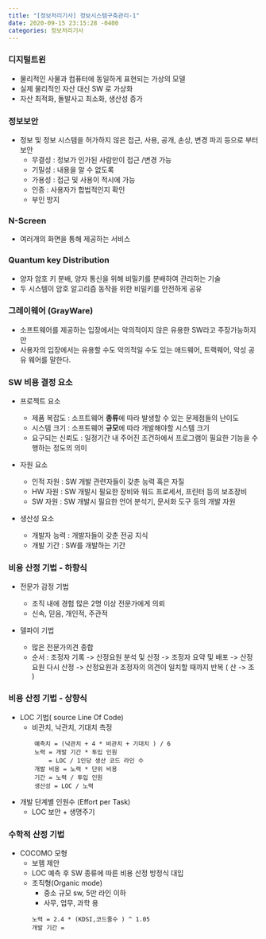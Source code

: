 ```yaml
---
title: "[정보처리기사] 정보시스템구축관리-1"
date: 2020-09-15 23:15:28 -0400
categories: 정보처리기사
---
```


### 디지털트윈

- 물리적인 사물과 컴퓨터에 동일하게 표현되는 가상의 모델
- 실제 물리적인 자산 대신 SW 로 가상화
- 자산 최적화, 돌발사고 최소화, 생산성 증가

### 정보보안

- 정보 및 정보 시스템을 허가하지 않은 접근, 사용, 공개, 손상, 변경 파괴 등으로 부터 보안
    - 무결성 : 정보가 인가된 사람만이 접근 /변경 가능
    - 기밀성 : 내용을 알 수 없도록
    - 가용성 : 접근 및 사용이 적시에 가능
    - 인증 : 사용자가 합법적인지 확인
    - 부인 방지

### N-Screen

- 여러개의 화면을 통해 제공하는 서비스

### Quantum key Distribution

- 양자 암호 키 분배, 양자 통신을 위해 비밀키를 분배하여 관리하는 기술
- 두 시스템이 암호 알고리즘 동작을 위한 비밀키를 안전하게 공유

### 그레이웨어 (GrayWare)

- 소프트웨어를 제공하는 입장에서는 악의적이지 않은 유용한 SW라고 주장가능하지만
- 사용자의 입장에서는 유용할 수도 악의적일 수도 있는 애드웨어, 트랙웨어, 악성 공유 웨어를 말한다.

### SW 비용 결정 요소

- 프로젝트 요소
    - 제품 복잡도 : 소프트웨어 **종류**에 따라 발생할 수 있는 문제점들의 난이도
    - 시스템 크기 : 소프트웨어 **규모**에 따라 개발해야할 시스템 크기
    - 요구되는 신뢰도 : 일정기간 내 주어진 조건하에서 프로그램이 필요한 기능을 수행하는 정도의 의미

- 자원 요소
    - 인적 자원 : SW 개발 관련자들이 갖춘 능력 혹은 자질
    - HW 자원 : SW 개발시 필요한 장비와 워드 프로세서, 프린터 등의 보조장비
    - SW 자원 : SW 개발시 필요한 언어 분석기, 문서화 도구 등의 개발 자원

- 생산성 요소
    - 개발자 능력 : 개발자들이 갖춘 전공 지식
    - 개발 기간 : SW를 개발하는 기간

### 비용 산정 기법 - 하향식

- 전문가 감정 기법
    - 조직 내에 경험 많은 2명 이상 전문가에게 의뢰
    - 신속, 믿음, 개인적, 주관적

- 델파이 기법
    - 많은 전문가의견 종합
    - 순서 : 조정자 기록 -> 산정요원 분석 및 산정 -> 조정자 요약 및 배포 -> 산정요원 다시 산정 -> 산정요원과 조정자의 의견이 일치할 때까지 반복 ( 산 -> 조 )

### 비용 산정 기법 - 상향식

- LOC 기법( source Line Of Code)
    - 비관치, 낙관치, 기대치 측정
    ```
        예측치 = (낙관치 + 4 * 비관치 + 기대치 ) / 6 
        노력 = 개발 기간 * 투입 인원 
            = LOC / 1인당 생산 코드 라인 수
        개발 비용 = 노력 * 단위 비용
        기간 = 노력 / 투입 인원
        생산성 = LOC / 노력
    ```
- 개발 단계별 인원수 (Effort per Task)
    - LOC 보안 + 생명주기


### 수학적 산정 기법

- COCOMO 모형
    - 보헴 제안
    - LOC 예측 후 SW 종류에 따른 비용 산정 방정식 대입
    - 조직형(Organic mode)
        - 중소 규모 sw, 5만 라인 이하
        - 사무, 업무, 과학 용
        ```
        노력 = 2.4 * (KDSI,코드줄수 ) ^ 1.05
        개발 기간 =  
        ```